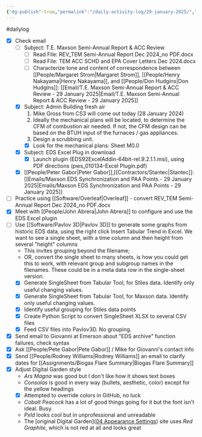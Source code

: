 ```yaml
---
{"dg-publish":true,"permalink":"/daily-activity-log/29-january-2025/","noteIcon":"","created":"2025-01-29T07:31:08.245-06:00"}
---
```


#dailylog 
- [x] Check email
	- [ ] Subject: T.E. Maxson Semi-Annual Report & ACC Review
		- [ ] Read File: REV_TEM Semi-Annual Report Dec 2024_no PDF.docx
		- [ ] Read File: TEM ACC SCHD and EPA Cover Letters Dec 2024.docx
		- [ ] Characterize tone and content of correspondence between [[People/Margaret Strom\|Margaret Strom]], [[People/Henry Nakayama\|Henry Nakayama]], and [[People/Don Hudgins\|Don Hudgins]]: [[Email/T.E. Maxson Semi-Annual Report & ACC Review - 29 January 2025\|Email/T.E. Maxson Semi-Annual Report & ACC Review - 29 January 2025]]
	- [x] Subject: Admin Building fresh air
		1. Mike Gross from CS3 will come out today (28 January 2024)
		2. Ideally the  mechanical plans will be located, to determine the CFM of combustion air needed. If not, the CFM design can be based on the BTUH input of the furnaces / gas appliances.
		3. Design a scrubbing unit.
		 - [x] Look for the mechanical plans: Sheet  M0.0 
	- [x] Subject: EDS Excel Plug in download
		- [x] Launch plugin (EDS92ExcelAddin-64bit-rel.9.2.1.1.msi), using PDF directions (pws_010134-Excel Plugin.pdf)
	- [x] [[People/Peter Gabor\|Peter Gabor]],[[Contractors/Stantec\|Stantec]]: [[Emails/Maxson EDS Synchronization and PAA Points - 29 January 2025\|Emails/Maxson EDS Synchronization and PAA Points - 29 January 2025]] 
		
- [ ] Practice using [[Software/Overleaf\|Overleaf]] - convert REV_TEM Semi-Annual Report Dec 2024_no PDF.docx
- [x] Meet with [[People/John Abrera\|John Abrera]] to configure and use the EDS Excel plugin
- [ ] Use [[Software/Pavlov 3D\|Pavlov 3D]] to generate some graphs from historic EDS data, using the right click Insert Tabular Trend in Excel. We want to see a single sheet, with a time column and then height from several "height" columns
	- This invites grouping beyond the filename;
	- OR, convert the single sheet to many sheets, is how you could get this to work, with relevant group and subgroup names in the filenames. These could be in a meta data row in the single-sheet version.
	- [x] Generate SingleSheet from Tabular Tool, for Stiles data. Identify only useful changing values.
	- [x] Generate SingleSheet from Tabular Tool, for Maxson data. Identify only useful changing values.
	- [x] Identify useful grouping for Stiles data points
	- [x] Create Python Script to convert SingleSheet XLSX to several CSV files
	- [x] Feed CSV files into Pavlov3D. No grouping.
- [x] Send email to Giovanni at Emerson about "EDS archive" function failures, check syntax
- [x] Ask [[People/Pete Gabor\|Pete Gabor]] / Mike for Giovanni's contact info
- [x] Send [[People/Rodney Williams\|Rodney Williams]] an email to clarify dates for [[Assignments/Biogas Flare Summary\|Biogas Flare Summary]]
- [x] Adjust Digital Garden style
	- *Ars Magna* was good but I don't like how it shows text boxes
	- *Consolas* is good in every way (bullets, aesthetic, color) except for the yellow headings
	- [x] Attempted to override colors in GitHub, no luck
	- *Cobalt Peacock* has a lot of good things going for it but the font isn't ideal. Busy.
	- *Pxld* looks cool but in unprofessional and unreadable
	- The [original Digital Garden]([04 Appearance Settings](https://dg-docs.ole.dev/getting-started/04-appearance-settings/)) site uses *Red Graphite*, which is not red at all and looks great 